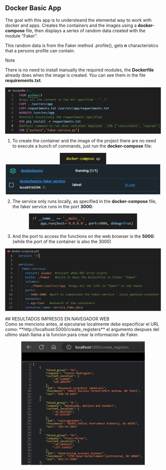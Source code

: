 ## Docker Basic App
The goal with this app is to understeand the elemental way to work with docker and apps. Creates the containers and the images using a **docker-compose** file, then displays a series of random data created with the module "Faker". <br>

This random data is from the Faker method .profile(), gets **n** characteristics that a persons profile can contain.

> [!NOTE]
> There is no need to install manually the required modules, the **Dockerfile** already does when the image is created. You can see them in the file **requirements.txt**.
<p align="center" style="margin-bottom: 0px !important;">
  <img width="550"  src="images/dockerfile.png" align="center">
</p>


1. To create the container and the image of the project there are no need to execute a bunch of commands, just run the **docker-compose** file:
<p align="center" style="margin-bottom: 0px !important;">
  <img width="150"  src="images/command1.png" align="center">
  <img width="500"  src="images/container_image.png" align="center">
</p>

2. The service only runs locally, as specified in the **docker-compose** file, the faker service runs in the port **3000**:
<p align="center" style="margin-bottom: 0px !important;">
  <img width="350"  src="images/port_faker.png" align="center">
</p>

3. And the port to access the functions on the web browser is the **5000**:  (while the port of the container is also the 3000)
<p align="center" style="margin-bottom: 0px !important;">
  <img width="600"  src="images/docker_compose.png" align="center">
</p>

<br>
## RESULTADOS IMPRESOS EN NAVEGADOR WEB <br>
Como se menciono antes, al ejecutarse localmente debe especificar el URL como: **http://localhost:5000/create_registers** el argumento despues del ultimo slash llama a la funcion para crear la informacion de Faker. <br>
<p align="center" style="margin-bottom: 0px !important;">
  <img width="400"  src="images/results.png" align="center">
</p>
